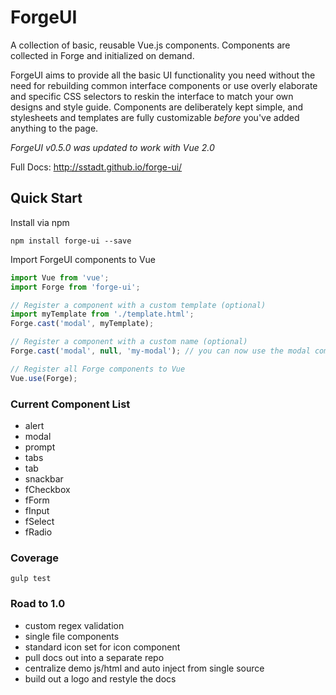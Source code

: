 

# ForgeUI

A collection of basic, reusable Vue.js components. Components are collected in Forge and initialized on demand.

ForgeUI aims to provide all the basic UI functionality you need without the need for rebuilding common interface components or use overly elaborate and specific CSS selectors to reskin the interface to match your own designs and style guide. Components are deliberately kept simple, and stylesheets and templates are fully customizable _before_ you've added anything to the page.

*ForgeUI v0.5.0 was updated to work with Vue 2.0*

Full Docs: http://sstadt.github.io/forge-ui/

## Quick Start

Install via npm

```shell
npm install forge-ui --save
```

Import ForgeUI components to Vue

```js
import Vue from 'vue';
import Forge from 'forge-ui';

// Register a component with a custom template (optional)
import myTemplate from './template.html';
Forge.cast('modal', myTemplate);

// Register a component with a custom name (optional)
Forge.cast('modal', null, 'my-modal'); // you can now use the modal component with <my-modal></my-modal>

// Register all Forge components to Vue
Vue.use(Forge);
```

### Current Component List

  - alert
  - modal
  - prompt
  - tabs
  - tab
  - snackbar
  - fCheckbox
  - fForm
  - fInput
  - fSelect
  - fRadio

### Coverage

```
gulp test
```

### Road to 1.0

 - custom regex validation
 - single file components
 - standard icon set for icon component
 - pull docs out into a separate repo
 - centralize demo js/html and auto inject from single source
 - build out a logo and restyle the docs
